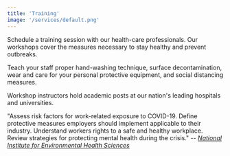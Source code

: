 ```yaml
---
title: 'Training'
image: '/services/default.png'
---
```


Schedule a training session with our health-care professionals. Our workshops cover the
measures necessary to stay healthy and prevent outbreaks.

Teach your staff proper hand-washing technique, surface decontamination, wear and care for your
personal protective equipment, and social distancing measures.

Workshop instructors hold academic posts at our nation's leading hospitals and universities.

"Assess risk factors for work-related exposure to COVID-19. Define protective measures
employers should implement applicable to their industry.  Understand workers rights to a safe
and healthy workplace.  Review strategies for protecting mental health during the crisis." --
[*National Institute for Environmental Health Sciences*][1]

[1]: https://tools.niehs.nih.gov/wetp/covid19worker/
